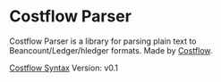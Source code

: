 # Costflow Parser

Costflow Parser is a library for parsing plain text to Beancount/Ledger/hledger formats. Made by [Costflow](https://www.costflow.io/).

[Costflow Syntax](https://github.com/costflow/syntax) Version: v0.1